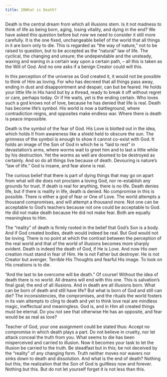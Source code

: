 ```yaml
---
title: 28What is Death?
---
```


Death is the central dream from which all illusions stem. Is it not
madness to think of life as being born, aging, losing vitality, and
dying in the end? We have asked this question before but now we need to
consider it still more carefully. It is the one fixed, unchangeable
belief of the world that all things in it are born only to die. This is
regarded as “the way of nature,” not to be raised to question, but to be
accepted as the “natural” law of life. The cyclical, the changing and
unsure; the undependable and the unsteady, waxing and waning in a
certain way upon a certain path, – all this is taken as the Will of God.
And no one asks if a benign Creator could will this.

In this perception of the universe as God created it, it would not be
possible to think of Him as loving. For who has decreed that all things
pass away, ending in dust and disappointment and despair, can but be
feared. He holds your little life in His hand but by a thread, ready to
break it off without regret or care, perhaps today. Or if He waits, yet
is the ending certain. Who loves such a god knows not of love, because
he has denied that life is real. Death has become life’s symbol. His
world is now a battleground, where contradiction reigns, and opposites
make endless war. Where there is death is peace impossible.

Death is the symbol of the fear of God. His Love is blotted out in the
idea, which holds It from awareness like a shield held to obscure the
sun. The grimness of the symbol is enough to show it cannot co-exist
with God. It holds an image of the Son of God in which he is “laid to
rest” in devastation’s arms, where worms wait to greet him and to last a
little while by his destruction. Yet the worms as well are doomed to be
destroyed as certainly. And so do all things live because of death.
Devouring is nature’s “law of life.” God is insane, and fear alone is
real.

The curious belief that there is part of dying things that may go on
apart from what will die does not proclaim a loving God, nor
re-establish any grounds for trust. If death is real for anything, there
is no life. Death denies life, but if there is reality in life, death is
denied. No compromise in this is possible. There is either a god of fear
or One of
Love. The world attempts a thousand compromises, and will attempt a
thousand more. Not one can be acceptable to God’s teachers because not
one could be acceptable to God. He did not make death because He did not
make fear. Both are equally meaningless to Him.

The “reality” of death is firmly rooted in the belief that God’s Son is
a body. And if God created bodies, death would indeed be real. But God
would not be loving. There is no point at which the contrast between the
perception of the real world and that of the world of illusions becomes
more sharply evident. Death is indeed the death of God, if He is Love.
And now His own creation must stand in fear of Him. He is not Father but
destroyer. He is not Creator but avenger. Terrible His Thoughts and
fearful His image. To look on His creations is to die.

“And the last to be overcome will be death.” Of course! Without the idea
of death there is no world. All dreams will end with this one. This is
salvation’s final goal; the end of all illusions. And in death are all
illusions born. What can be born of death and still have life? But what
is born of God and still can die? The inconsistencies, the compromises,
and the rituals the world fosters in its vain attempts to cling to death
and yet to think love real are mindless magic, ineffectual and
meaningless. God is, and in Him all created things must be eternal. Do
you not see that otherwise He has an opposite, and fear would be as real
as love?

Teacher of God, your one assignment could be stated thus: Accept no
compromise in which death plays a part. Do not believe in cruelty, nor
let attack conceal the truth from you. What seems to die has been
misperceived and carried to illusion. Now it becomes your task to let
the illusion be carried to the truth. Be steadfast but in this; be not
deceived by the “reality” of any changing form. Truth neither moves nor
wavers nor sinks down to death and dissolution. And what is the end of
death? Nothing but this; the realization that the Son of God is
guiltless now and forever. Nothing but this. But do not let yourself
forget it is not less than this.

